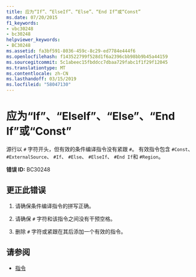 ```yaml
---
title: 应为“If”、“ElseIf”、“Else”、“End If”或“Const”
ms.date: 07/20/2015
f1_keywords:
- vbc30248
- bc30248
helpviewer_keywords:
- BC30248
ms.assetid: fa3bf591-8036-459c-8c29-ed7784e444f6
ms.openlocfilehash: f143522799f528d1f6a2396cbb98bb9b45a44159
ms.sourcegitcommit: 5c1abeec15fbddcc7dbaa729fabc1f1f29f12045
ms.translationtype: MT
ms.contentlocale: zh-CN
ms.lasthandoff: 03/15/2019
ms.locfileid: "58047130"
---
```

# <a name="if-elseif-else-end-if-or-const-expected"></a>应为“If”、“ElseIf”、“Else”、“End If”或“Const”
源行以 `#` 字符开头，但有效的条件编译指令没有紧跟 `#`。 有效指令包含 `#Const`、 `#ExternalSource`、 `#If`、 `#Else`、 `#ElseIf`、 `#End If`和 `#Region`。  
  
 **错误 ID:** BC30248  
  
## <a name="to-correct-this-error"></a>更正此错误  
  
1.  请确保条件编译指令的拼写正确。  
  
2.  请确保 `#` 字符和该指令之间没有干预空格。  
  
3.  删除 `#` 字符或紧跟在其后添加一个有效的指令。  
  
## <a name="see-also"></a>请参阅

- [指令](../../visual-basic/language-reference/directives/index.md)
